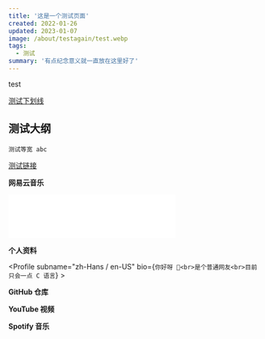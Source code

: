 ```yaml
---
title: '这是一个测试页面'
created: 2022-01-26
updated: 2023-01-07
image: /about/testagain/test.webp
tags:
  - 测试
summary: '有点纪念意义就一直放在这里好了'
---
```


<script lang="ts">
import Profile from '$lib/components/extra/profile.svelte'
import GitHub from '$lib/components/extra/github.svelte'
import YouTube from '$lib/components/extra/youtube.svelte'
import Spotify from '$lib/components/extra/spotify.svelte'
</script>

test

<u>测试下划线</u>

## 测试大纲

`测试等宽 abc`

[测试链接](https://github.com/)

**网易云音乐**

<iframe title="Netease Music" border="0" marginwidth="0" marginheight="0" src="//music.163.com/outchain/player?type=2&amp;id=1300697588&amp;auto=0&amp;height=66" width="330" height="86" frameborder="no"></iframe>

**个人资料**

<Profile subname="zh-Hans / en-US" bio={`你好呀 👋<br>是个普通网友<br>目前只会一点 C 语言`} >
  <div class="flex flex-col md:flex-row gap-4 mt-4"></div>
</Profile>

**GitHub 仓库**

<GitHub user="interstellar750" repo="hexo_s" />

**YouTube 视频**

<YouTube id="WysuxO4yR04" />

**Spotify 音乐**

<Spotify type="album" id="0vXB2JFdOphGK7ybYLXSRI" compact={false} theme={true} width="100%" />
